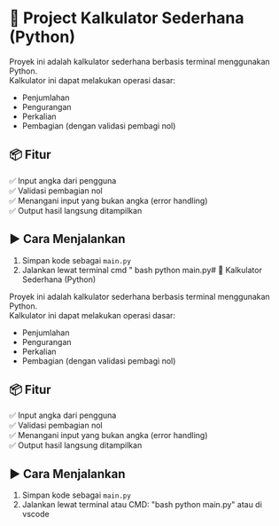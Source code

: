 # 🧮  Project Kalkulator Sederhana (Python)

Proyek ini adalah kalkulator sederhana berbasis terminal menggunakan Python.  
Kalkulator ini dapat melakukan operasi dasar:

- Penjumlahan
- Pengurangan
- Perkalian
- Pembagian (dengan validasi pembagi nol)

## 📦 Fitur
✅ Input angka dari pengguna  
✅ Validasi pembagian nol  
✅ Menangani input yang bukan angka (error handling)  
✅ Output hasil langsung ditampilkan

## ▶️ Cara Menjalankan

1. Simpan kode sebagai `main.py`
2. Jalankan lewat terminal cmd " bash
python main.py# 🧮 Kalkulator Sederhana (Python)

Proyek ini adalah kalkulator sederhana berbasis terminal menggunakan Python.  
Kalkulator ini dapat melakukan operasi dasar:

- Penjumlahan
- Pengurangan
- Perkalian
- Pembagian (dengan validasi pembagi nol)

## 📦 Fitur
✅ Input angka dari pengguna  
✅ Validasi pembagian nol  
✅ Menangani input yang bukan angka (error handling)  
✅ Output hasil langsung ditampilkan

## ▶️ Cara Menjalankan

1. Simpan kode sebagai `main.py`
2. Jalankan lewat terminal atau CMD: "bash python main.py" atau di vscode
